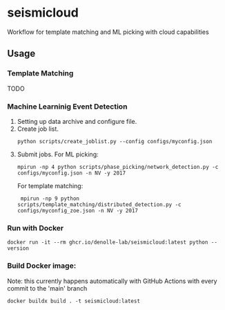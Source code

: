 # seismicloud
Workflow for template matching and ML picking with cloud capabilities


## Usage

### Template Matching
TODO 

### Machine Learninig Event Detection
1. Setting up data archive and configure file.
2. Create job list.
    ```
    python scripts/create_joblist.py --config configs/myconfig.json
    ```
3. Submit jobs.
   For ML picking:
    ```
    mpirun -np 4 python scripts/phase_picking/network_detection.py -c configs/myconfig.json -n NV -y 2017
    ```
   For template matching:
   ```
    mpirun -np 9 python scripts/template_matching/distributed_detection.py -c configs/myconfig_zoe.json -n NV -y 2017
    ```

### Run with Docker
```
docker run -it --rm ghcr.io/denolle-lab/seismicloud:latest python --version
```


### Build Docker image:
Note: this currently happens automatically with GitHub Actions with every commit to the 'main' branch
```
docker buildx build . -t seismicloud:latest
```